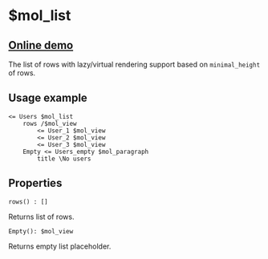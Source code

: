 # $mol_list

## [Online demo](https://mol.hyoo.ru/#!section=demos/readme/demo=mol_list_demo_tree)

The list of rows with lazy/virtual rendering support based on `minimal_height` of rows. 

## Usage example

```
<= Users $mol_list
	rows /$mol_view
		<= User_1 $mol_view
		<= User_2 $mol_view
		<= User_3 $mol_view
	Empty <= Users_empty $mol_paragraph
		title \No users
```

## Properties

`rows() : []`

Returns list of rows.

`Empty(): $mol_view`

Returns empty list placeholder.
